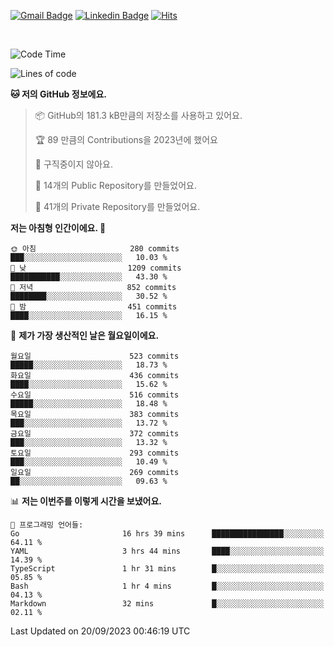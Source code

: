 [![Gmail Badge](https://img.shields.io/badge/-725psh@gmail.com-c14438?style=flat&logo=Gmail&logoColor=white&link=mailto:725psh@gmail.com)](mailto:725psh@gmail.com) 
[![Linkedin Badge](https://img.shields.io/badge/-soohanpark-0072b1?style=flat&logo=Linkedin&logoColor=white&link=https://www.linkedin.com/in/soohanpark/)](https://www.linkedin.com/in/soohanpark/) 
[![Hits](https://hits.seeyoufarm.com/api/count/incr/badge.svg?url=https%3A%2F%2Fgithub.com%2FSoohan-Park&count_bg=%23000000&title_bg=%23828282&icon=gradle.svg&icon_color=%23FFFFFF&title=Visited&edge_flat=false)](https://hits.seeyoufarm.com)  

<br />

<!--START_SECTION:waka-->
![Code Time](http://img.shields.io/badge/Code%20Time-1%2C308%20hrs%2043%20mins-blue)

![Lines of code](https://img.shields.io/badge/%EC%A0%80%EB%8A%94%20%EC%97%AC%ED%83%9C%EA%B9%8C%EC%A7%80%20-6.2%20million%20%EC%A4%84%EC%9D%98%20%EC%BD%94%EB%93%9C%EB%A5%BC%20%EC%9E%91%EC%84%B1%ED%96%88%EC%96%B4%EC%9A%94.-blue)

**🐱 저의 GitHub 정보에요.** 

> 📦 GitHub의 181.3 kB만큼의 저장소를 사용하고 있어요. 
 > 
> 🏆 89 만큼의 Contributions을 2023년에 했어요
 > 
> 🚫 구직중이지 않아요.
 > 
> 📜 14개의 Public Repository를 만들었어요. 
 > 
> 🔑 41개의 Private Repository를 만들었어요. 
 > 
**저는 아침형 인간이에요. 🐤** 

```text
🌞 아침                     280 commits         ███░░░░░░░░░░░░░░░░░░░░░░   10.03 % 
🌆 낮　                     1209 commits        ███████████░░░░░░░░░░░░░░   43.30 % 
🌃 저녁                     852 commits         ████████░░░░░░░░░░░░░░░░░   30.52 % 
🌙 밤　                     451 commits         ████░░░░░░░░░░░░░░░░░░░░░   16.15 % 
```
📅 **제가 가장 생산적인 날은 월요일이에요.** 

```text
월요일                      523 commits         █████░░░░░░░░░░░░░░░░░░░░   18.73 % 
화요일                      436 commits         ████░░░░░░░░░░░░░░░░░░░░░   15.62 % 
수요일                      516 commits         █████░░░░░░░░░░░░░░░░░░░░   18.48 % 
목요일                      383 commits         ███░░░░░░░░░░░░░░░░░░░░░░   13.72 % 
금요일                      372 commits         ███░░░░░░░░░░░░░░░░░░░░░░   13.32 % 
토요일                      293 commits         ███░░░░░░░░░░░░░░░░░░░░░░   10.49 % 
일요일                      269 commits         ██░░░░░░░░░░░░░░░░░░░░░░░   09.63 % 
```


📊 **저는 이번주를 이렇게 시간을 보냈어요.** 

```text
💬 프로그래밍 언어들: 
Go                       16 hrs 39 mins      ████████████████░░░░░░░░░   64.11 % 
YAML                     3 hrs 44 mins       ████░░░░░░░░░░░░░░░░░░░░░   14.39 % 
TypeScript               1 hr 31 mins        █░░░░░░░░░░░░░░░░░░░░░░░░   05.85 % 
Bash                     1 hr 4 mins         █░░░░░░░░░░░░░░░░░░░░░░░░   04.13 % 
Markdown                 32 mins             █░░░░░░░░░░░░░░░░░░░░░░░░   02.11 % 
```


 Last Updated on 20/09/2023 00:46:19 UTC
<!--END_SECTION:waka-->
